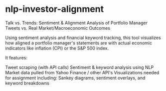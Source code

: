 # nlp-investor-alignment
Talk vs. Trends: Sentiment &amp; Alignment Analysis of Portfolio Manager Tweets vs. Real Market/Macroeconomic Outcomes

Using sentiment analysis and financial keyword tracking, this tool visualizes how aligned a portfolio manager's statements are with actual economic indicators like inflation (CPI) or the S&P 500 index.

It features:

Tweet scraping (with API calls)
Sentiment & keyword analysis using NLP
Market data pulled from Yahoo Finance / other API's
Visualizations needed for assignment including: Sankey diagrams, sentiment overlays, and keyword breakdowns
